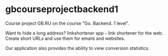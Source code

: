 # gbcourseprojectbackend1
Course project GB.RU on the course "Go. Backend. 1 level".

Want to hide a long address? 
linkshortener app - link shortener for the web. 
Create short URLs and use them for emails and websites.

Our application also provides the ability to view conversion statistics.